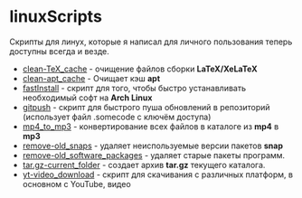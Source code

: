 # linuxScripts

Скрипты для линух, которые я написал для личного пользования теперь доступны всегда и везде.

* [clean-TeX_cache](/clean-TeX_cache.sh) - очищение файлов сборки **LaTeX/XeLaTeX**
* [clean-apt_cache](/clean-apt_cache.sh) - Очищает кэш **apt**
* [fastInstall](/fastInstall.sh) - скрипт для того, чтобы быстро устанавливать необходимый софт на **Arch Linux**
* [gitpush](/gitpush.sh) - скрипт для быстрого пуша обновлений в репозиторий (использует файл .somecode с ключём доступа)
* [mp4_to_mp3](/mp4_to_mp3.sh)  - конвертирование всех файлов в каталоге из **mp4** в **mp3**
* [remove-old_snaps](/remove-old_snaps.sh) - удаляет неиспользуемые версии пакетов **snap**
* [remove-old_software_packages](/remove-old_software_packages.sh) - удаляет старые пакеты программ.
* [tar.gz-current_folder](/tar.gz-current_folder.sh) - создает архив **tar.gz** текущего каталога.
* [yt-video_download](/yt-video_download.sh) - скрипт для скачивания с различных платформ, в основном с YouTube, видео
